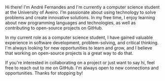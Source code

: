 Hi there! I'm André Fernandes and I'm currently a computer science student at the University of Aveiro. I'm passionate about using technology to solve problems and create innovative solutions. In my free time, I enjoy learning about new programming languages and technologies, as well as contributing to open-source projects on GitHub.

In my current role as a computer science student, I have gained valuable experience in software development, problem-solving, and critical thinking. I'm always looking for new opportunities to learn and grow, and I believe that working on open-source projects is a great way to do that.

If you're interested in collaborating on a project or just want to say hi, feel free to reach out to me on GitHub. I'm always open to new connections and opportunities. Thanks for stopping by!
